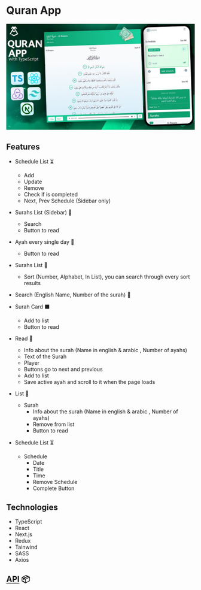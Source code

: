 # Quran App
![alt text](https://raw.githubusercontent.com/9abour/quran-app/master/Thumb.jpg)

## Features

- Schedule List ⏳
  - Add
  - Update
  - Remove
  - Check if is completed
  - Next, Prev Schedule (Sidebar only)

- Surahs List (Sidebar) 📃
  - Search
  - Button to read

- Ayah every single day 🔁
  - Button to read

- Surahs List 📃
  - Sort (Number, Alphabet, In List), you can search through every sort results

- Search (English Name, Number of the surah) 🔎

- Surah Card ⬛
  - Add to list
  - Button to read

- Read 📖
  - Info about the surah (Name in english & arabic , Number of ayahs)
  - Text of the Surah
  - Player
  - Buttons go to next and previous
  - Add to list
  - Save active ayah and scroll to it when the page loads

- List 📃
  - Surah
    - Info about the surah (Name in english & arabic , Number of ayahs)
    - Remove from list
    - Button to read

- Schedule List ⏳
  - Schedule
    - Date
    - Title
    - Time
    - Remove Schedule
    - Complete Button
  
## Technologies
- TypeScript
- React
- Next.js
- Redux
- Tainwind
- SASS
- Axios

## [API](https://github.com/amrsekilly/33-js-concept](https://alquran.cloud/api)https://alquran.cloud/api) 📦
